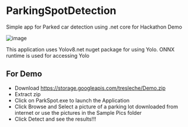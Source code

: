 # ParkingSpotDetection
Simple app for Parked car detection using .net core for Hackathon Demo

![image](https://github.com/SarinBhaskaran/ParkingSpotDetection/assets/28018670/7b2a4aba-3741-4843-bcb4-49b3ac9f2483)

This application uses Yolov8.net nuget package for using Yolo.  ONNX runtime is used for accessing Yolo

## For Demo 
- Download https://storage.googleapis.com/tresleche/Demo.zip 
- Extract zip
- Click on ParkSpot.exe to launch the Application
- Click Browse and Select a picture of a parking lot downloaded from internet or use the pictures in the Sample Pics folder
- Click Detect and see the results!!!

